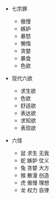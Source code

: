 * 七宗罪
  * 傲慢
  * 嫉妒
  * 暴怒
  * 懒惰
  * 贪婪
  * 暴食
  * 色欲

* 现代六欲

  * 求生欲
  * 色欲
  * 舒适欲
  * 表达欲
  * 求知欲
  * 表现欲

* 六怪

  * 鼠 求生 无我
  * 蛇 嫉妒 仗义 
  * 兔 贪婪 大方 
  * 猴 散漫 创造
  * 虎 傲慢 理想
  * 龙 权力 自律
